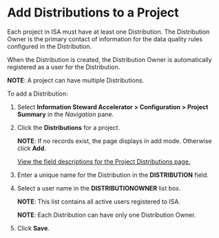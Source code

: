 # Add Distributions to a Project

Each project in ISA must have at least one Distribution. The
Distribution Owner is the primary contact of information for the data
quality rules configured in the Distribution.

When the Distribution is created, the Distribution Owner is
automatically registered as a user for the Distribution.

**NOTE**: A project can have multiple Distributions.

To add a Distribution:

1.  Select **Information Steward Accelerator \> Configuration \> Project
    Summary** in the *Navigation* pane.

2.  Click the **Distributions** for a project.
    
    **NOTE**: If no records exist, the page displays in add mode.
    Otherwise click <span style="font-weight: bold;">Add</span>.
    
    [View the field descriptions for the Project Distributions
    page.](../Page_Desc/Project_Distributions_H.htm)

3.  Enter a unique name for the Distribution in the **DISTRIBUTION**
    field.

4.  Select a user name in the **DISTRIBUTIONOWNER** list box.
    
    **NOTE**: This list contains all active users registered to ISA.
    
    **NOTE**: Each Distribution can have only one Distribution Owner.

5.  Click **Save**.
